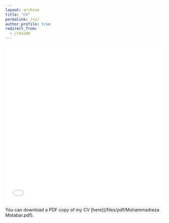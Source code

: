 ```yaml
---
layout: archive
title: "CV"
permalink: /cv/
author_profile: true
redirect_from:
  - /resume
---
```



<iframe src="/files/pdf/Mohammadreza Motabar.pdf" width="100%" height="500" frameborder="no" border="0" marginwidth="0" marginheight="0"></iframe>

You can download a PDF copy of my CV [here](/files/pdf/Mohammadreza Motabar.pdf).

